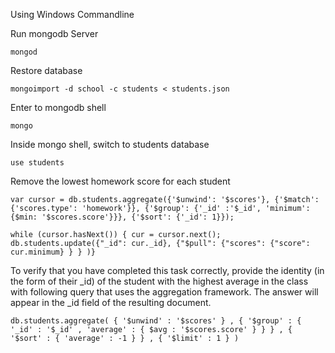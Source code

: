 Using Windows Commandline

Run mongodb Server
```
mongod
```

Restore database
```
mongoimport -d school -c students < students.json
```

Enter to mongodb shell
```
mongo
```

Inside mongo shell, switch to students database
```
use students
```

Remove the lowest homework score for each student
```
var cursor = db.students.aggregate({'$unwind': '$scores'}, {'$match': {'scores.type': 'homework'}}, {'$group': {'_id' :'$_id', 'minimum': {$min: '$scores.score'}}}, {'$sort': {'_id': 1}});

while (cursor.hasNext()) { cur = cursor.next(); db.students.update({"_id": cur._id}, {"$pull": {"scores": {"score": cur.minimum} } } )}
```

To verify that you have completed this task correctly, 
provide the identity (in the form of their _id) of the student with the highest average in the class with following query that uses the aggregation framework. 
The answer will appear in the _id field of the resulting document.

```
db.students.aggregate( { '$unwind' : '$scores' } , { '$group' : { '_id' : '$_id' , 'average' : { $avg : '$scores.score' } } } , { '$sort' : { 'average' : -1 } } , { '$limit' : 1 } )
```
